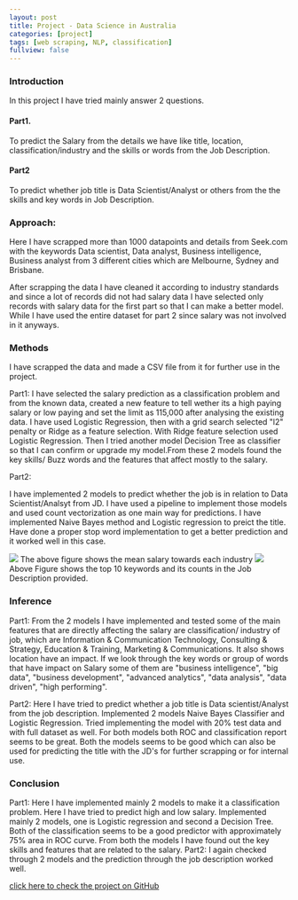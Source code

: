 ```yaml
---
layout: post
title: Project - Data Science in Australia
categories: [project]
tags: [web scraping, NLP, classification]
fullview: false
---
```


### Introduction
In this project I have tried mainly answer 2 questions.

#### Part1.
To predict the Salary from the details we have like title, location, classification/industry and the skills or words from the Job Description.
#### Part2

To predict whether job title is Data Scientist/Analyst or others from the the skills and key words in Job Description.

### Approach:
Here I have scrapped more than 1000 datapoints and details from Seek.com with the keywords Data scientist, Data analyst, Business intelligence, Business analyst from 3 different cities which are Melbourne, Sydney and Brisbane.

After scrapping the data I have cleaned it according to industry standards and since a lot of records did not had salary data I have selected only records with salary data for the first part so that I can make a better model. While I have used the entire dataset for part 2 since salary was not involved in it anyways.

### Methods

I have scrapped the data and made a CSV file from it for further use in the project.

Part1: 
I have selected the salary prediction as a classification problem and from the known data, created a new feature to tell wether its a high paying salary or low paying and set the limit as 115,000 after analysing the existing data. I have used Logistic Regression, then with a grid search selected "l2" penalty or Ridge as a feature selection. With Ridge feature selection used Logistic Regression. Then I tried another model Decision Tree as classifier so that I can confirm or upgrade my model.From these 2 models found the key skills/ Buzz words and the features that affect mostly to the salary.

Part2:

I have implemented 2 models to predict whether the job is in relation to Data Scientist/Analsyt from JD. I have used a pipeline to implement those models and used count vectorization as one main way for predictions. I have implemented Naive Bayes method and Logistic regression to preict the title. Have done a proper stop word implementation to get a better prediction and it worked well in this case.

<img src="https://mahendrashaji.github.io/assets/media/industry.png">
The above figure shows the mean salary towards each industry

<img src="https://mahendrashaji.github.io/assets/media/wordcount.png">
Above Figure shows the top 10 keywords and its counts in the Job Description provided.

### Inference
Part1: 
From the 2 models I have implemented and tested some of the main features that are directly affecting the salary are classification/ industry of job, which are Information & Communication Technology, Consulting & Strategy, Education & Training, Marketing & Communications. It also shows location have an impact. 
If we look through the key words or group of words that have impact on Salary some of them are "business intelligence", "big data", "business development", "advanced analytics", "data analysis", "data driven",  "high performing".

Part2: 
Here I have tried to predict whether a job title is Data scientist/Analyst from the job description. Implemented 2 models Naive Bayes Classifier and Logistic Regression. Tried implementing the model with 20% test data and with full dataset as well. For both models both ROC and classification report seems to be great. Both the models seems to be good which can also be used for predicting the title with the JD's for further scrapping or for internal use.

### Conclusion

Part1: Here I have implemented mainly 2 models to make it a classification problem. Here I have tried to predict high and low salary. Implemented mainly 2 models, one is Logistic regression and second a Decision Tree. Both of the classification seems to be a good predictor with approximately 75% area in ROC curve. From both the models I have found out the key skills and features that are related to the salary.
Part2: I again checked through 2 models and the prediction through the job description worked well.


<a class="btn btn-default" href="https://github.com/MahendraShaji/Project/tree/master/Data_Science_NLP">click here to check the project on GitHub</a>

